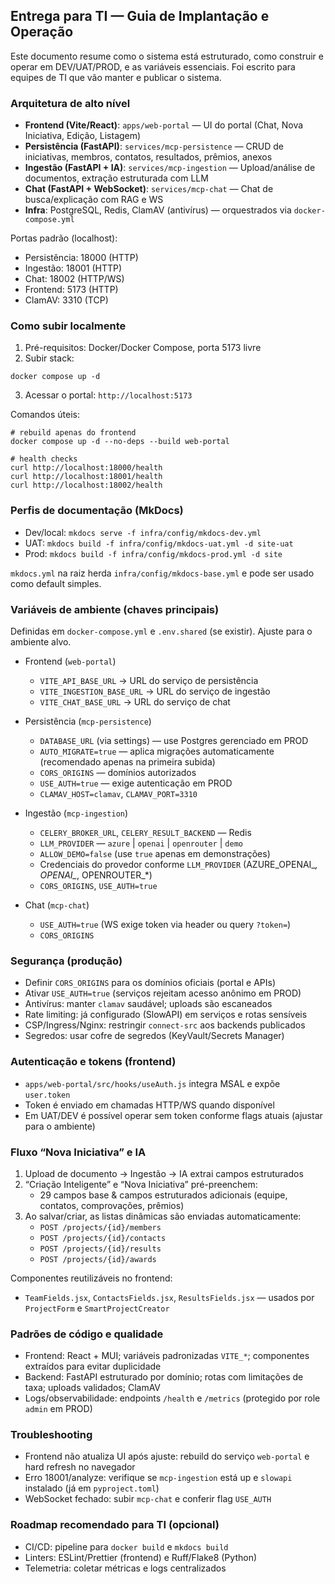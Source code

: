 ## Entrega para TI — Guia de Implantação e Operação

Este documento resume como o sistema está estruturado, como construir e operar em DEV/UAT/PROD, e as variáveis essenciais. Foi escrito para equipes de TI que vão manter e publicar o sistema.

### Arquitetura de alto nível

- **Frontend (Vite/React)**: `apps/web-portal` — UI do portal (Chat, Nova Iniciativa, Edição, Listagem)
- **Persistência (FastAPI)**: `services/mcp-persistence` — CRUD de iniciativas, membros, contatos, resultados, prêmios, anexos
- **Ingestão (FastAPI + IA)**: `services/mcp-ingestion` — Upload/análise de documentos, extração estruturada com LLM
- **Chat (FastAPI + WebSocket)**: `services/mcp-chat` — Chat de busca/explicação com RAG e WS
- **Infra**: PostgreSQL, Redis, ClamAV (antivírus) — orquestrados via `docker-compose.yml`

Portas padrão (localhost):
- Persistência: 18000 (HTTP)
- Ingestão: 18001 (HTTP)
- Chat: 18002 (HTTP/WS)
- Frontend: 5173 (HTTP)
- ClamAV: 3310 (TCP)

### Como subir localmente

1) Pré-requisitos: Docker/Docker Compose, porta 5173 livre
2) Subir stack:
```
docker compose up -d
```
3) Acessar o portal: `http://localhost:5173`

Comandos úteis:
```
# rebuild apenas do frontend
docker compose up -d --no-deps --build web-portal

# health checks
curl http://localhost:18000/health
curl http://localhost:18001/health
curl http://localhost:18002/health
```

### Perfis de documentação (MkDocs)

- Dev/local: `mkdocs serve -f infra/config/mkdocs-dev.yml`
- UAT: `mkdocs build -f infra/config/mkdocs-uat.yml -d site-uat`
- Prod: `mkdocs build -f infra/config/mkdocs-prod.yml -d site`

`mkdocs.yml` na raiz herda `infra/config/mkdocs-base.yml` e pode ser usado como default simples.

### Variáveis de ambiente (chaves principais)

Definidas em `docker-compose.yml` e `.env.shared` (se existir). Ajuste para o ambiente alvo.

- Frontend (`web-portal`)
  - `VITE_API_BASE_URL` → URL do serviço de persistência
  - `VITE_INGESTION_BASE_URL` → URL do serviço de ingestão
  - `VITE_CHAT_BASE_URL` → URL do serviço de chat

- Persistência (`mcp-persistence`)
  - `DATABASE_URL` (via settings) — use Postgres gerenciado em PROD
  - `AUTO_MIGRATE=true` — aplica migrações automaticamente (recomendado apenas na primeira subida)
  - `CORS_ORIGINS` — domínios autorizados
  - `USE_AUTH=true` — exige autenticação em PROD
  - `CLAMAV_HOST=clamav`, `CLAMAV_PORT=3310`

- Ingestão (`mcp-ingestion`)
  - `CELERY_BROKER_URL`, `CELERY_RESULT_BACKEND` — Redis
  - `LLM_PROVIDER` — `azure` | `openai` | `openrouter` | `demo`
  - `ALLOW_DEMO=false` (use `true` apenas em demonstrações)
  - Credenciais do provedor conforme `LLM_PROVIDER` (AZURE_OPENAI_*, OPENAI_*, OPENROUTER_*)
  - `CORS_ORIGINS`, `USE_AUTH=true`

- Chat (`mcp-chat`)
  - `USE_AUTH=true` (WS exige token via header ou query `?token=`)
  - `CORS_ORIGINS`

### Segurança (produção)

- Definir `CORS_ORIGINS` para os domínios oficiais (portal e APIs)
- Ativar `USE_AUTH=true` (serviços rejeitam acesso anônimo em PROD)
- Antivírus: manter `clamav` saudável; uploads são escaneados
- Rate limiting: já configurado (SlowAPI) em serviços e rotas sensíveis
- CSP/Ingress/Nginx: restringir `connect-src` aos backends publicados
- Segredos: usar cofre de segredos (KeyVault/Secrets Manager)

### Autenticação e tokens (frontend)

- `apps/web-portal/src/hooks/useAuth.js` integra MSAL e expõe `user.token`
- Token é enviado em chamadas HTTP/WS quando disponível
- Em UAT/DEV é possível operar sem token conforme flags atuais (ajustar para o ambiente)

### Fluxo “Nova Iniciativa” e IA

1) Upload de documento → Ingestão → IA extrai campos estruturados
2) “Criação Inteligente” e “Nova Iniciativa” pré-preenchem:
   - 29 campos base & campos estruturados adicionais (equipe, contatos, comprovações, prêmios)
3) Ao salvar/criar, as listas dinâmicas são enviadas automaticamente:
   - `POST /projects/{id}/members`
   - `POST /projects/{id}/contacts`
   - `POST /projects/{id}/results`
   - `POST /projects/{id}/awards`

Componentes reutilizáveis no frontend:
- `TeamFields.jsx`, `ContactsFields.jsx`, `ResultsFields.jsx` — usados por `ProjectForm` e `SmartProjectCreator`

### Padrões de código e qualidade

- Frontend: React + MUI; variáveis padronizadas `VITE_*`; componentes extraídos para evitar duplicidade
- Backend: FastAPI estruturado por domínio; rotas com limitações de taxa; uploads validados; ClamAV
- Logs/observabilidade: endpoints `/health` e `/metrics` (protegido por role `admin` em PROD)

### Troubleshooting

- Frontend não atualiza UI após ajuste: rebuild do serviço `web-portal` e hard refresh no navegador
- Erro 18001/analyze: verifique se `mcp-ingestion` está up e `slowapi` instalado (já em `pyproject.toml`)
- WebSocket fechado: subir `mcp-chat` e conferir flag `USE_AUTH`

### Roadmap recomendado para TI (opcional)

- CI/CD: pipeline para `docker build` e `mkdocs build`
- Linters: ESLint/Prettier (frontend) e Ruff/Flake8 (Python)
- Telemetria: coletar métricas e logs centralizados


